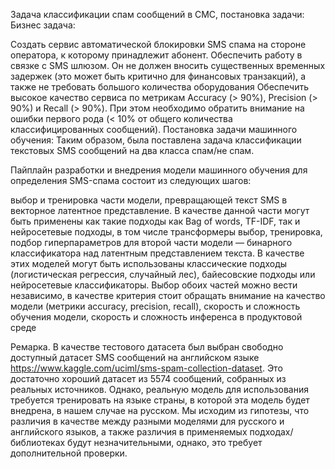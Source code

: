 Задача классификации спам сообщений в СМС, постановка задачи:
Бизнес задача:

Создать сервис автоматической блокировки SMS спама на стороне оператора, к которому принадлежит абонент.
Обеспечить работу в связке с SMS шлюзом. Он не должен вносить существенных временных задержек (это может быть критично для финансовых транзакций), а также не требовать большого количества оборудования
Обеспечить высокое качество сервиса по метрикам Accuracy (> 90%), Precision (> 90%) и Recall (> 90%). При этом необходимо обратить внимание на ошибки первого рода (< 10% от общего количества классифицированных сообщений).
Постановка задачи машинного обучения:
Таким образом, была поставлена задача классификации текстовых SMS сообщений на два класса спам/не спам.

Пайплайн разработки и внедрения модели машинного обучения для определения SMS-спама состоит из следующих шагов:

выбор и тренировка части модели, превращающей текст SMS в векторное латентное представление. В качестве данной части могут быть применены как такие подходы как Bag of words, TF-IDF, так и нейросетевые подходы, в том числе трансформеры
выбор, тренировка, подбор гиперпараметров для второй части модели — бинарного классификатора над латентным представлением текста. В качестве этих моделей могут быть использованы классические подходы (логистическая регрессия, случайный лес), байесовские подходы или нейросетевые классификаторы.
Выбор обоих частей можно вести независимо, в качестве критерия стоит обращать внимание на качество модели (метрики accuracy, precision, recall), скорость и сложность обучения модели, скорость и сложность инференса в продуктовой среде

Ремарка. В качестве тестового датасета был выбран свободно доступный датасет SMS сообщений на английском языке https://www.kaggle.com/uciml/sms-spam-collection-dataset. Это достаточно хороший датасет из 5574 сообщений, собранных из реальных источников. Однако, реальную модель для использования требуется тренировать на языке страны, в которой эта модель будет внедрена, в нашем случае на русском. Мы исходим из гипотезы, что различия в качестве между разными моделями для русского и английского языков, а также различия в применяемых подходах/библиотеках будут незначительными, однако, это требует дополнительной проверки.
